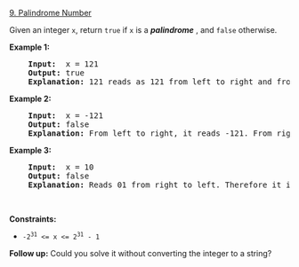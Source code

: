 [9. Palindrome Number](https://leetcode.cn/problems/palindrome-number/)

Given an integer <code>x</code>, return <code>true</code> if <code>x</code> is a **_palindrome_** , and <code>false</code> otherwise.
 
<p><b>Example 1:</b></p>
<pre>
    <b>Input:</b>  x = 121
    <b>Output:</b> true
    <b>Explanation:</b> 121 reads as 121 from left to right and from right to left.
</pre>

<p><b>Example 2:</b></p>
<pre>
    <b>Input:</b>  x = -121
    <b>Output:</b> false
    <b>Explanation:</b> From left to right, it reads -121. From right to left, it becomes 121-. Therefore it is not a palindrome.
</pre>

<p><b>Example 3:</b></p>
<pre>
    <b>Input:</b>  x = 10
    <b>Output:</b> false
    <b>Explanation:</b> Reads 01 from right to left. Therefore it is not a palindrome.
</pre>
<br/>

<strong>Constraints:</strong>

<ul>
	<li><code>-2<sup>31</sup>&nbsp;&lt;= x &lt;= 2<sup>31</sup>&nbsp;- 1</code></li>
</ul>
 

<b>Follow up:</b> Could you solve it without converting the integer to a string?